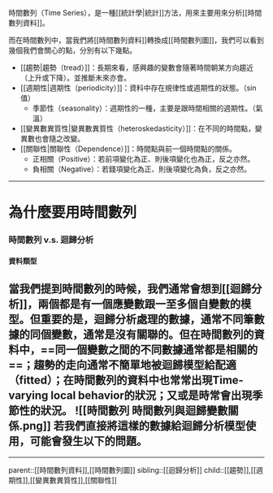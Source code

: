 時間數列（Time Series），是一種[[統計學|統計]]方法，用來主要用來分析[[時間數列資料]]。

而在時間數列中，當我們將[[時間數列資料]]轉換成[[時間數列圖]]，我們可以看到幾個我們會關心的點，分別有以下幾點。
- [[趨勢|趨勢（tread）]]：長期來看，感興趣的變數會隨著時間朝某方向趨近（上升或下降）。並推斷未來亦會。
- [[週期性|週期性（periodicity）]]：資料中存在規律性或週期性的狀態。（sin值）
	- 季節性（seasonality）：週期性的一種，主要是跟時間相關的週期性。（氣溫）
- [[變異數異質性|變異數異質性（heteroskedasticity）]]：在不同的時間點，變異數也會隨之改變。
- [[關聯性|關聯性（Dependence）]]：時間點與前一個時間點的關係。
	- 正相關（Positive）：若前項變化為正、則後項變化也為正，反之亦然。
	- 負相關（Negative）：若錢項變化為正、則後項變化為負，反之亦然。
- - -
# 為什麼要用時間數列
### 時間數列 v.s. 迴歸分析
#### 資料類型
當我們提到時間數列的時候，我們通常會想到[[迴歸分析]]，兩個都是有一個應變數跟一至多個自變數的模型。但重要的是，迴歸分析處理的數據，通常不同筆數據的同個變數，通常是沒有關聯的。但在時間數列的資料中，==同一個變數之間的不同數據通常都是相關的==；趨勢的走向通常不簡單地被迴歸模型給配適（fitted）；在時間數列的資料中也常常出現Time-varying local behavior的狀況；又或是時常會出現季節性的狀況。
![[時間數列 時間數列與迴歸變數關係.png]]
若我們直接將這樣的數據給迴歸分析模型使用，可能會發生以下的問題。
- 

- - -
parent::[[時間數列資料]],[[時間數列圖]]
sibling::[[迴歸分析]]
child::[[趨勢]],[[週期性]],[[變異數異質性]],[[關聯性]]